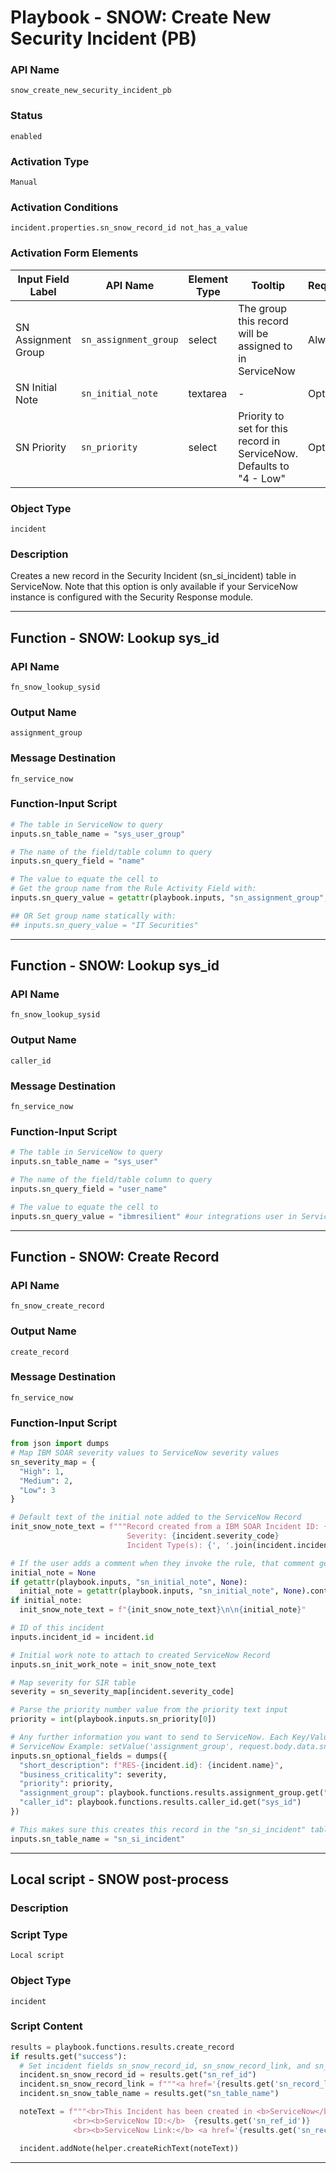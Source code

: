 <!--
    DO NOT MANUALLY EDIT THIS FILE
    THIS FILE IS AUTOMATICALLY GENERATED WITH resilient-sdk codegen
    Generated with resilient-sdk v52.0.0.0.1010
-->

# Playbook - SNOW: Create New Security Incident (PB)

### API Name
`snow_create_new_security_incident_pb`

### Status
`enabled`

### Activation Type
`Manual`

### Activation Conditions
`incident.properties.sn_snow_record_id not_has_a_value`

### Activation Form Elements
| Input Field Label | API Name | Element Type | Tooltip | Requirement |
| ----------------- | -------- | ------------ | ------- | ----------- |
| SN Assignment Group | `sn_assignment_group` | select | The group this record will be assigned to in ServiceNow | Always |
| SN Initial Note | `sn_initial_note` | textarea | - | Optional |
| SN Priority | `sn_priority` | select | Priority to set for this record in ServiceNow. Defaults to "4 - Low" | Optional |

### Object Type
`incident`

### Description
Creates a new record in the Security Incident (sn_si_incident) table in ServiceNow. Note that this option is only available if your ServiceNow instance is configured with the Security Response module.


---
## Function - SNOW: Lookup sys_id

### API Name
`fn_snow_lookup_sysid`

### Output Name
`assignment_group`

### Message Destination
`fn_service_now`

### Function-Input Script
```python
# The table in ServiceNow to query
inputs.sn_table_name = "sys_user_group"

# The name of the field/table column to query
inputs.sn_query_field = "name"

# The value to equate the cell to
# Get the group name from the Rule Activity Field with:
inputs.sn_query_value = getattr(playbook.inputs, "sn_assignment_group", None)

## OR Set group name statically with:
## inputs.sn_query_value = "IT Securities"
```

---
## Function - SNOW: Lookup sys_id

### API Name
`fn_snow_lookup_sysid`

### Output Name
`caller_id`

### Message Destination
`fn_service_now`

### Function-Input Script
```python
# The table in ServiceNow to query
inputs.sn_table_name = "sys_user"

# The name of the field/table column to query
inputs.sn_query_field = "user_name"

# The value to equate the cell to
inputs.sn_query_value = "ibmresilient" #our integrations user in ServiceNow
```

---
## Function - SNOW: Create Record

### API Name
`fn_snow_create_record`

### Output Name
`create_record`

### Message Destination
`fn_service_now`

### Function-Input Script
```python
from json import dumps
# Map IBM SOAR severity values to ServiceNow severity values
sn_severity_map = {
  "High": 1,
  "Medium": 2,
  "Low": 3
}

# Default text of the initial note added to the ServiceNow Record
init_snow_note_text = f"""Record created from a IBM SOAR Incident ID: {incident.id}.
                          Severity: {incident.severity_code}
                          Incident Type(s): {', '.join(incident.incident_type_ids)}"""

# If the user adds a comment when they invoke the rule, that comment gets concatenated here
initial_note = None
if getattr(playbook.inputs, "sn_initial_note", None):
  initial_note = getattr(playbook.inputs, "sn_initial_note", None).content
if initial_note:
  init_snow_note_text = f"{init_snow_note_text}\n\n{initial_note}"

# ID of this incident
inputs.incident_id = incident.id

# Initial work note to attach to created ServiceNow Record
inputs.sn_init_work_note = init_snow_note_text

# Map severity for SIR table
severity = sn_severity_map[incident.severity_code]

# Parse the priority number value from the priority text input
priority = int(playbook.inputs.sn_priority[0])

# Any further information you want to send to ServiceNow. Each Key/Value pair is attached to the Request object and accessible in ServiceNow.
# ServiceNow Example: setValue('assignment_group', request.body.data.sn_optional_fields.assignment_group)
inputs.sn_optional_fields = dumps({
  "short_description": f"RES-{incident.id}: {incident.name}",
  "business_criticality": severity,
  "priority": priority,
  "assignment_group": playbook.functions.results.assignment_group.get("sys_id"),
  "caller_id": playbook.functions.results.caller_id.get("sys_id")
})

# This makes sure this creates this record in the "sn_si_incident" table
inputs.sn_table_name = "sn_si_incident"

```

---

## Local script - SNOW post-process

### Description


### Script Type
`Local script`

### Object Type
`incident`

### Script Content
```python
results = playbook.functions.results.create_record
if results.get("success"):
  # Set incident fields sn_snow_record_id, sn_snow_record_link, and sn_snow_table_name
  incident.sn_snow_record_id = results.get("sn_ref_id")
  incident.sn_snow_record_link = f"""<a href='{results.get('sn_record_link')}'>Link</a>"""
  incident.sn_snow_table_name = results.get("sn_table_name")

  noteText = f"""<br>This Incident has been created in <b>ServiceNow</b> with Priority '{playbook.inputs.sn_priority}' in the {results.get('sn_table_name')} table.
              <br><b>ServiceNow ID:</b>  {results.get('sn_ref_id')}
              <br><b>ServiceNow Link:</b> <a href='{results.get('sn_record_link')}'>{results.get('sn_record_link')}</a>"""

  incident.addNote(helper.createRichText(noteText))

```

---

